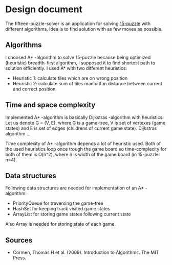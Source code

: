 # Design document

The fifteen-puzzle-solver is an application for solving [15-puzzle](https://en.wikipedia.org/wiki/15_puzzle) with different algorithms. Idea is to find solution with as few moves as possible.

## Algorithms

I choosed A* -algorithm to solve 15-puzzle because being optimized (heuristic) breadth-first algorithm, I supposed it to find shortest path to solution efficiently. I used A* with two different heuristics:

- Heuristic 1: calculate tiles which are on wrong position
- Heuristic 2: calculate sum of tiles manhattan distance between current and correct position

## Time and space complexity

Implemented A* -algorithm is basically Dijkstras -algorithm with heuristics. Let us denote G = (V, E), where G is a game-tree, V is set of vertexes (game states) and E is set of edges (childrens of current game state). Dijkstras algorithm ...

Time complexity of A* -algorithm depends a lot of heuristic used. Both of the used heuristics loop once trough the game board so time-complexity for both of them is O(n^2), where n is width of the game board (in 15-puzzle: n=4).

## Data structures

Following data structures are needed for implementation of an A* -algorithm:

- PriorityQueue for traversing the game-tree
- HashSet for keeping track visited game states
- ArrayList for storing game states following current state

Also Array is needed for storing state of each game.

## Sources

- Cormen, Thomas H et al. (2009). Introduction to Algorithms. The MIT Press.